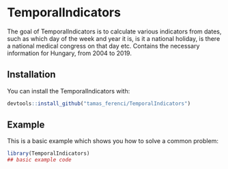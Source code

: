 # TemporalIndicators

<!-- badges: start -->
<!-- badges: end -->

The goal of TemporalIndicators is to calculate various indicators from dates, such as which day of the week and year it is, is it a national holiday, is there a national medical congress on that day etc. Contains the necessary information for Hungary, from 2004 to 2019.

## Installation

You can install the TemporalIndicators with:

``` r
devtools::install_github("tamas_ferenci/TemporalIndicators")
```

## Example

This is a basic example which shows you how to solve a common problem:

``` r
library(TemporalIndicators)
## basic example code
```

